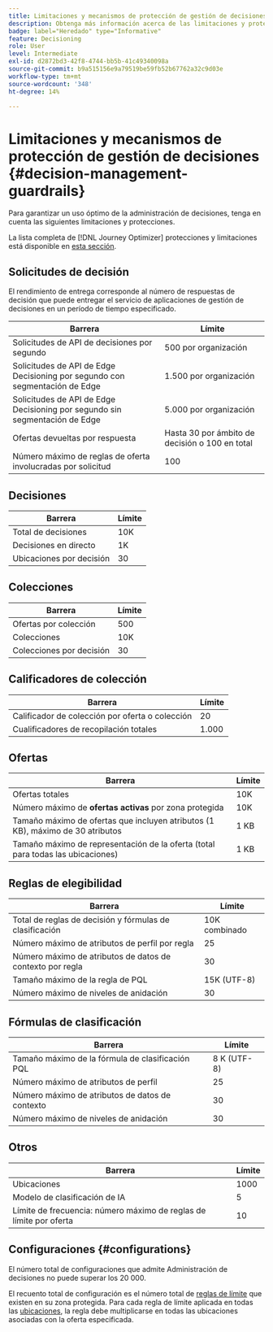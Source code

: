 ```yaml
---
title: Limitaciones y mecanismos de protección de gestión de decisiones
description: Obtenga más información acerca de las limitaciones y protecciones de administración de decisiones.
badge: label="Heredado" type="Informative"
feature: Decisioning
role: User
level: Intermediate
exl-id: d2872bd3-42f8-4744-bb5b-41c49340098a
source-git-commit: b9a515156e9a79519be59fb52b67762a32c9d03e
workflow-type: tm+mt
source-wordcount: '348'
ht-degree: 14%

---
```


# Limitaciones y mecanismos de protección de gestión de decisiones {#decision-management-guardrails}

Para garantizar un uso óptimo de la administración de decisiones, tenga en cuenta las siguientes limitaciones y protecciones.

La lista completa de [!DNL Journey Optimizer] protecciones y limitaciones está disponible en [esta sección](../start/guardrails.md).

## Solicitudes de decisión

El rendimiento de entrega corresponde al número de respuestas de decisión que puede entregar el servicio de aplicaciones de gestión de decisiones en un período de tiempo especificado.

| Barrera | Límite |
| ------- | ------- |
| Solicitudes de API de decisiones por segundo | 500 por organización |
| Solicitudes de API de Edge Decisioning por segundo con segmentación de Edge | 1.500 por organización |
| Solicitudes de API de Edge Decisioning por segundo sin segmentación de Edge | 5.000 por organización |
| Ofertas devueltas por respuesta | Hasta 30 por ámbito de decisión o 100 en total |
| Número máximo de reglas de oferta involucradas por solicitud | 100 |

## Decisiones

| Barrera | Límite |
| ------- | ------- |
| Total de decisiones | 10K |
| Decisiones en directo | 1K |
| Ubicaciones por decisión | 30 |

## Colecciones

| Barrera | Límite |
| ------- | ------- |
| Ofertas por colección | 500 |
| Colecciones | 10K |
| Colecciones por decisión | 30 |

## Calificadores de colección

| Barrera | Límite |
| ------- | ------- |
| Calificador de colección por oferta o colección | 20 |
| Cualificadores de recopilación totales | 1.000 |

## Ofertas

| Barrera | Límite |
| ------- | ------- |
| Ofertas totales | 10K |
| Número máximo de **ofertas activas** por zona protegida | 10K |
| Tamaño máximo de ofertas que incluyen atributos (1 KB), máximo de 30 atributos | 1 KB |
| Tamaño máximo de representación de la oferta (total para todas las ubicaciones) | 1 KB |

## Reglas de elegibilidad

| Barrera | Límite |
| ------- | ------- |
| Total de reglas de decisión y fórmulas de clasificación | 10K combinado |
| Número máximo de atributos de perfil por regla | 25 |
| Número máximo de atributos de datos de contexto por regla | 30 |
| Tamaño máximo de la regla de PQL | 15K (UTF-8) |
| Número máximo de niveles de anidación | 30 |

## Fórmulas de clasificación

| Barrera | Límite |
| ------- | ------- |
| Tamaño máximo de la fórmula de clasificación PQL | 8 K (UTF-8) |
| Número máximo de atributos de perfil | 25 |
| Número máximo de atributos de datos de contexto | 30 |
| Número máximo de niveles de anidación | 30 |

## Otros

| Barrera | Límite |
| ------- | ------- |
| Ubicaciones | 1000 |
| Modelo de clasificación de IA | 5 |
| Límite de frecuencia: número máximo de reglas de límite por oferta | 10 |

## Configuraciones  {#configurations}

El número total de configuraciones que admite Administración de decisiones no puede superar los 20 000.

El recuento total de configuración es el número total de [reglas de límite](offer-library/add-constraints.md#capping) que existen en su zona protegida. Para cada regla de límite aplicada en todas las [ubicaciones](offer-library/creating-placements.md), la regla debe multiplicarse en todas las ubicaciones asociadas con la oferta especificada.
